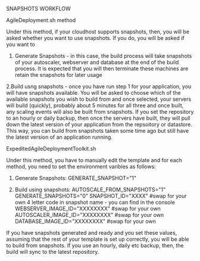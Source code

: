 SNAPSHOTS WORKFLOW

AgileDeployment.sh method

Under this method, if your cloudhost supports snapshots, then, you will be asked whether you want to use snapshots.
If you do, you will be asked if you want to 

1. Generate Snapshots - in this case, the build process will take snapshots of your autoscaler, webserver and database at the end of the build process. It is expected that you will then terminate these machines are retain the snapshots for later usage

2.Build usng snapshots - once you have run step 1 for your application, you will have snapshots available. 
You will be asked to choose which of the available snapshots you wish to build from and once selected, your servers will build (quickly), probably about 5 minutes for all three and once built, any scaling events will also be built from snapshots. If you set the repository to an hourly or daily backup, then once the servers have built, they will pull down the latest version of your application from the repsoitory or datastore. This way, you can build from snapshots taken some time ago but still have the latest version of an application running. 

ExpeditedAgileDeploymentToolkit.sh

Under this method, you have to manually edit the template and for each method, you need to set the environment varibles as follows:

1. Generate Snapshots: GENERATE_SNAPSHOT="1"

2. Build using snapshots: AUTOSCALE_FROM_SNAPSHOTS="1"
                          GENERATE_SNAPSHOTS="0"
                          SNAPSHOT_ID="XXXX"  #swap for your own 4 letter code in snapshot name - you can find in the console
                          WEBSERVER_IMAGE_ID="XXXXXXXX" #swap for your own 
                          AUTOSCALER_IMAGE_ID="XXXXXXXX" #swap for your own
                            DATABASE_IMAGE_ID="XXXXXXXX" #swap for your own
                            
 If you have snapshots generated and ready and you set these values, assuming that the rest of your template is set up correctly, you will be able to build from snapshots. If you use an hourly, daily etc backup, then, the build will sync to the latest repository. 
